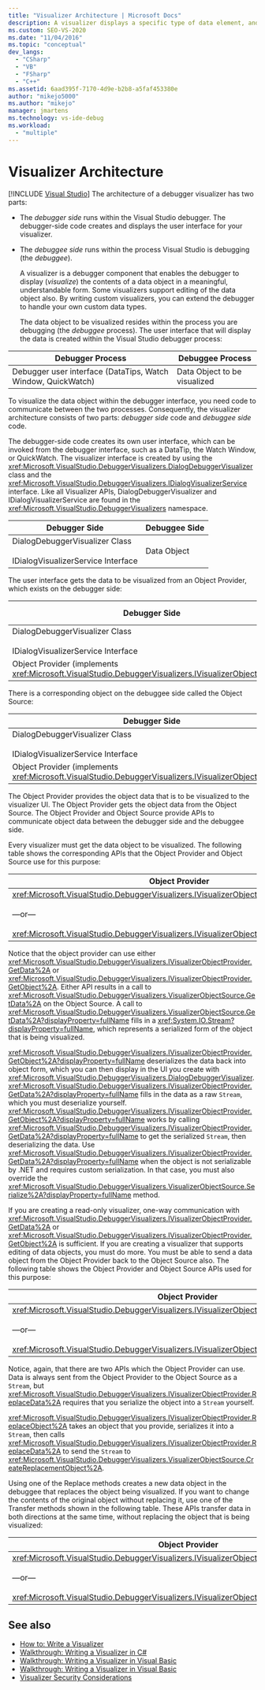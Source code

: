 ```yaml
---
title: "Visualizer Architecture | Microsoft Docs"
description: A visualizer displays a specific type of data element, and may allow editing also. Learn about the architecture of a visualizer.
ms.custom: SEO-VS-2020
ms.date: "11/04/2016"
ms.topic: "conceptual"
dev_langs:
  - "CSharp"
  - "VB"
  - "FSharp"
  - "C++"
ms.assetid: 6aad395f-7170-4d9e-b2b8-a5faf453380e
author: "mikejo5000"
ms.author: "mikejo"
manager: jmartens
ms.technology: vs-ide-debug
ms.workload:
  - "multiple"
---
```

# Visualizer Architecture

 [!INCLUDE [Visual Studio](~/includes/applies-to-version/vs-windows-only.md)]
The architecture of a debugger visualizer has two parts:

- The *debugger side* runs within the Visual Studio debugger. The debugger-side code creates and displays the user interface for your visualizer.

- The *debuggee side* runs within the process Visual Studio is debugging (the *debuggee*).

  A visualizer is a debugger component that enables the debugger to display (*visualize*) the contents of a data object in a meaningful, understandable form. Some visualizers support editing of the data object also. By writing custom visualizers, you can extend the debugger to handle your own custom data types.

  The data object to be visualized resides within the process you are debugging (the *debuggee* process). The user interface that will display the data is created within the Visual Studio debugger process:

|Debugger Process|Debuggee Process|
|----------------------|----------------------|
|Debugger user interface (DataTips, Watch Window, QuickWatch)|Data Object to be visualized|

 To visualize the data object within the debugger interface, you need code to communicate between the two processes. Consequently, the visualizer architecture consists of two parts: *debugger side* code and *debuggee side* code.

 The debugger-side code creates its own user interface, which can be invoked from the debugger interface, such as a DataTip, the Watch Window, or QuickWatch. The visualizer interface is created by using the <xref:Microsoft.VisualStudio.DebuggerVisualizers.DialogDebuggerVisualizer> class and the <xref:Microsoft.VisualStudio.DebuggerVisualizers.IDialogVisualizerService> interface. Like all Visualizer APIs, DialogDebuggerVisualizer and IDialogVisualizerService are found in the <xref:Microsoft.VisualStudio.DebuggerVisualizers> namespace.

|Debugger Side|Debuggee Side|
|-------------------|-------------------|
|DialogDebuggerVisualizer Class<br /><br /> IDialogVisualizerService Interface|Data Object|

 The user interface gets the data to be visualized from an Object Provider, which exists on the debugger side:

|Debugger Side|Debuggee Side|
|-------------------|-------------------|
|DialogDebuggerVisualizer Class<br /><br /> IDialogVisualizerService Interface|Data Object|
|Object Provider (implements <xref:Microsoft.VisualStudio.DebuggerVisualizers.IVisualizerObjectProvider>)||

 There is a corresponding object on the debuggee side called the Object Source:

|Debugger Side|Debuggee Side|
|-------------------|-------------------|
|DialogDebuggerVisualizer Class<br /><br /> IDialogVisualizerService Interface|Data Object|
|Object Provider (implements <xref:Microsoft.VisualStudio.DebuggerVisualizers.IVisualizerObjectProvider>)|Object Source (derived from <xref:Microsoft.VisualStudio.DebuggerVisualizers.VisualizerObjectSource>)|

 The Object Provider provides the object data that is to be visualized to the visualizer UI. The Object Provider gets the object data from the Object Source. The Object Provider and Object Source provide APIs to communicate object data between the debugger side and the debuggee side.

 Every visualizer must get the data object to be visualized. The following table shows the corresponding APIs that the Object Provider and Object Source use for this purpose:

|Object Provider|Object Source|
|---------------------|-------------------|
|<xref:Microsoft.VisualStudio.DebuggerVisualizers.IVisualizerObjectProvider.GetData%2A><br /><br /> —or—<br /><br /> <xref:Microsoft.VisualStudio.DebuggerVisualizers.IVisualizerObjectProvider.GetObject%2A>|<xref:Microsoft.VisualStudio.DebuggerVisualizers.VisualizerObjectSource.GetData%2A>|

 Notice that the object provider can use either <xref:Microsoft.VisualStudio.DebuggerVisualizers.IVisualizerObjectProvider.GetData%2A> or <xref:Microsoft.VisualStudio.DebuggerVisualizers.IVisualizerObjectProvider.GetObject%2A>. Either API results in a call to <xref:Microsoft.VisualStudio.DebuggerVisualizers.VisualizerObjectSource.GetData%2A> on the Object Source. A call to <xref:Microsoft.VisualStudio.DebuggerVisualizers.VisualizerObjectSource.GetData%2A?displayProperty=fullName> fills in a <xref:System.IO.Stream?displayProperty=fullName>, which represents a serialized form of the object that is being visualized.

 <xref:Microsoft.VisualStudio.DebuggerVisualizers.IVisualizerObjectProvider.GetObject%2A?displayProperty=fullName> deserializes the data back into object form, which you can then display in the UI you create with <xref:Microsoft.VisualStudio.DebuggerVisualizers.DialogDebuggerVisualizer>. <xref:Microsoft.VisualStudio.DebuggerVisualizers.IVisualizerObjectProvider.GetData%2A?displayProperty=fullName> fills in the data as a raw `Stream`, which you must deserialize yourself. <xref:Microsoft.VisualStudio.DebuggerVisualizers.IVisualizerObjectProvider.GetObject%2A?displayProperty=fullName> works by calling <xref:Microsoft.VisualStudio.DebuggerVisualizers.IVisualizerObjectProvider.GetData%2A?displayProperty=fullName> to get the serialized `Stream`, then deserializing the data. Use <xref:Microsoft.VisualStudio.DebuggerVisualizers.IVisualizerObjectProvider.GetData%2A?displayProperty=fullName> when the object is not serializable by .NET and requires custom serialization. In that case, you must also override the <xref:Microsoft.VisualStudio.DebuggerVisualizers.VisualizerObjectSource.Serialize%2A?displayProperty=fullName> method.

 If you are creating a read-only visualizer, one-way communication with <xref:Microsoft.VisualStudio.DebuggerVisualizers.IVisualizerObjectProvider.GetData%2A> or <xref:Microsoft.VisualStudio.DebuggerVisualizers.IVisualizerObjectProvider.GetObject%2A> is sufficient. If you are creating a visualizer that supports editing of data objects, you must do more. You must be able to send a data object from the Object Provider back to the Object Source also. The following table shows the Object Provider and Object Source APIs used for this purpose:

|Object Provider|Object Source|
|---------------------|-------------------|
|<xref:Microsoft.VisualStudio.DebuggerVisualizers.IVisualizerObjectProvider.ReplaceData%2A><br /><br /> —or—<br /><br /> <xref:Microsoft.VisualStudio.DebuggerVisualizers.IVisualizerObjectProvider.ReplaceObject%2A>|<xref:Microsoft.VisualStudio.DebuggerVisualizers.VisualizerObjectSource.CreateReplacementObject%2A>|

 Notice, again, that there are two APIs which the Object Provider can use. Data is always sent from the Object Provider to the Object Source as a `Stream`, but <xref:Microsoft.VisualStudio.DebuggerVisualizers.IVisualizerObjectProvider.ReplaceData%2A> requires that you serialize the object into a `Stream` yourself.

 <xref:Microsoft.VisualStudio.DebuggerVisualizers.IVisualizerObjectProvider.ReplaceObject%2A> takes an object that you provide, serializes it into a `Stream`, then calls <xref:Microsoft.VisualStudio.DebuggerVisualizers.IVisualizerObjectProvider.ReplaceData%2A> to send the `Stream` to <xref:Microsoft.VisualStudio.DebuggerVisualizers.VisualizerObjectSource.CreateReplacementObject%2A>.

 Using one of the Replace methods creates a new data object in the debuggee that replaces the object being visualized. If you want to change the contents of the original object without replacing it, use one of the Transfer methods shown in the following table. These APIs transfer data in both directions at the same time, without replacing the object that is being visualized:

|Object Provider|Object Source|
|---------------------|-------------------|
|<xref:Microsoft.VisualStudio.DebuggerVisualizers.IVisualizerObjectProvider.TransferData%2A><br /><br /> —or—<br /><br /> <xref:Microsoft.VisualStudio.DebuggerVisualizers.IVisualizerObjectProvider.TransferObject%2A>|<xref:Microsoft.VisualStudio.DebuggerVisualizers.VisualizerObjectSource.TransferData%2A>|

## See also
- [How to: Write a Visualizer](create-custom-visualizers-of-data.md)
- [Walkthrough: Writing a Visualizer in C#](../debugger/walkthrough-writing-a-visualizer-in-csharp.md)
- [Walkthrough: Writing a Visualizer in Visual Basic](../debugger/walkthrough-writing-a-visualizer-in-visual-basic.md)
- [Walkthrough: Writing a Visualizer in Visual Basic](../debugger/walkthrough-writing-a-visualizer-in-visual-basic.md)
- [Visualizer Security Considerations](../debugger/visualizer-security-considerations.md)
